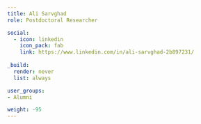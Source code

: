 ```yaml
---
title: Ali Sarvghad
role: Postdoctoral Researcher

social:
  - icon: linkedin
    icon_pack: fab
    link: https://www.linkedin.com/in/ali-sarvghad-2b897231/
    
_build:
  render: never
  list: always

user_groups:
- Alumni

weight: -95
---
```


